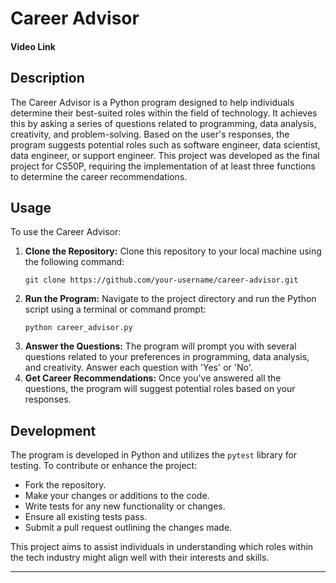 # Career Advisor
#### Video Link
## Description
The Career Advisor is a Python program designed to help individuals determine their best-suited roles within the field of technology. It achieves this by asking a series of questions related to programming, data analysis, creativity, and problem-solving. Based on the user's responses, the program suggests potential roles such as software engineer, data scientist, data engineer, or support engineer. This project was developed as the final project for CS50P, requiring the implementation of at least three functions to determine the career recommendations.

## Usage

To use the Career Advisor:

1. **Clone the Repository:** Clone this repository to your local machine using the following command:
    ```
    git clone https://github.com/your-username/career-advisor.git
    ```
2. **Run the Program:** Navigate to the project directory and run the Python script using a terminal or command prompt:
    ```
    python career_advisor.py
    ```
3. **Answer the Questions:** The program will prompt you with several questions related to your preferences in programming, data analysis, and creativity. Answer each question with 'Yes' or 'No'.
4. **Get Career Recommendations:** Once you've answered all the questions, the program will suggest potential roles based on your responses.

## Development

The program is developed in Python and utilizes the `pytest` library for testing. To contribute or enhance the project:

- Fork the repository.
- Make your changes or additions to the code.
- Write tests for any new functionality or changes.
- Ensure all existing tests pass.
- Submit a pull request outlining the changes made.

This project aims to assist individuals in understanding which roles within the tech industry might align well with their interests and skills.

---

